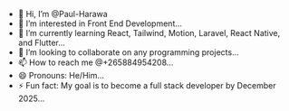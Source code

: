 - 👋 Hi, I’m @Paul-Harawa
- 👀 I’m interested in Front End Development...
- 🌱 I’m currently learning React, Tailwind, Motion, Laravel, React Native, and Flutter...
- 💞️ I’m looking to collaborate on any programming projects...
- 📫 How to reach me @+265884954208...
- 😄 Pronouns: He/Him...
- ⚡ Fun fact: My goal is to become a full stack developer by December 2025...
